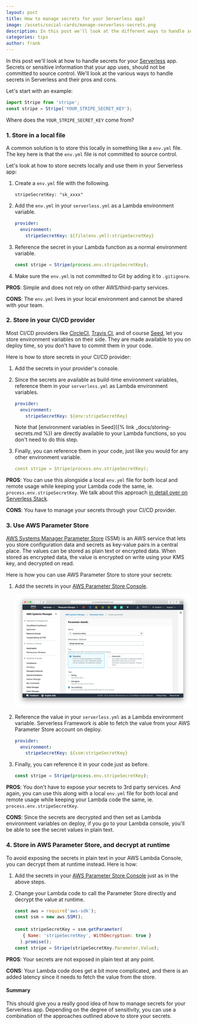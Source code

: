 ```yaml
---
layout: post
title: How to manage secrets for your Serverless app?
image: /assets/social-cards/manage-serverless-secrets.png
description: In this post we'll look at the different ways to handle secrets or sensitive information in your Serverless Framework app on AWS. We'll look at how to store it locally in a file, using a CI/CD provider, AWS SSM, and a combination of a couple of approaches.
categories: tips
author: frank
---
```


In this post we'll look at how to handle secrets for your [Serverless](https://serverless.com) app. Secrets or sensitive information that your app uses, should not be committed to source control. We'll look at the various ways to handle secrets in Serverless and their pros and cons.

Let's start with an example:

``` js
import Stripe from 'stripe';
const stripe = Stripe('YOUR_STRIPE_SECRET_KEY');
```

Where does the `YOUR_STRIPE_SECRET_KEY` come from?

### 1. Store in a local file

A common solution is to store this locally in something like a `env.yml` file. The key here is that the `env.yml` file is not committed to source control.

Let's look at how to store secrets locally and use them in your Serverless app:

1. Create a `env.yml` file with the following.

   ```
   stripeSecretKey: "sk_xxxx"
   ```

2. Add the `env.yml` in your `serverless.yml` as a Lambda environment variable.

   ``` yml
   provider:
     environment:
       stripeSecretKey: ${file(env.yml):stripeSecretKey}
   ```

3. Reference the secret in your Lambda function as a normal environment variable.

   ``` js
   const stripe = Stripe(process.env.stripeSecretKey);
   ```

4. Make sure the `env.yml` is not committed to Git by adding it to `.gitignore`.

**PROS**: Simple and does not rely on other AWS/third-party services.

**CONS**: The `env.yml` lives in your local environment and cannot be shared with your team.


### 2. Store in your CI/CD provider

Most CI/CD providers like [CircleCI](https://circleci.com), [Travis CI](https://travis-ci.org), and of course [Seed](/), let you store environment variables on their side. They are made available to you on deploy time, so you don't have to commit them in your code.

Here is how to store secrets in your CI/CD provider:

1. Add the secrets in your provider's console.

2. Since the secrets are available as build-time environment variables, reference them in your `serverless.yml` as Lambda environment variables.

   ``` yml
   provider:
     environment:
       stripeSecretKey: ${env:stripeSecretKey}
   ```

   Note that [environment variables in Seed]({% link _docs/storing-secrets.md %}) are directly available to your Lambda functions, so you don't need to do this step.

3. Finally, you can reference them in your code, just like you would for any other environment variable.

   ``` yml
   const stripe = Stripe(process.env.stripeSecretKey);
   ```

**PROS**: You can use this alongside a local `env.yml` file for both local and remote usage while keeping your Lambda code the same, ie. `process.env.stripeSecretKey`. We talk about this approach [in detail over on Serverless Stack](https://serverless-stack.com/chapters/load-secrets-from-env-yml.html).

**CONS**: You have to manage your secrets through your CI/CD provider.


### 3. Use AWS Parameter Store

[AWS Systems Manager Parameter Store](https://docs.aws.amazon.com/systems-manager/latest/userguide/systems-manager-parameter-store.html) (SSM) is an AWS service that lets you store configuration data and secrets as key-value pairs in a central place. The values can be stored as plain text or encrypted data. When stored as encrypted data, the value is encrypted on write using your KMS key, and decrypted on read.

Here is how you can use AWS Parameter Store to store your secrets:

1. Add the secrets in your [AWS Parameter Store Console](https://console.aws.amazon.com/systems-manager/parameters?region=us-east-1).

   ![Store secrets in AWS Parameter Store](/assets/blog/how-to-manage-secrets-for-your-serverless-app/store-secrets-in-aws-parameter-store.png)

2. Reference the value in your `serverless.yml` as a Lambda environment variable. Serverless Framework is able to fetch the value from your AWS Parameter Store account on deploy.

   ``` yml
   provider:
     environment:
       stripeSecretKey: ${ssm:stripeSecretKey}
   ```

3. Finally, you can reference it in your code just as before.

   ``` js
   const stripe = Stripe(process.env.stripeSecretKey);
   ```

**PROS**: You don't have to expose your secrets to 3rd party services. And again, you can use this along with a local `env.yml` file for both local and remote usage while keeping your Lambda code the same, ie. `process.env.stripeSecretKey`.

**CONS**: Since the secrets are decrypted and then set as Lambda environment variables on deploy, if you go to your Lambda console, you'll be able to see the secret values in plain text.
  

### 4. Store in AWS Parameter Store, and decrypt at runtime

To avoid exposing the secrets in plain text in your AWS Lambda Console, you can decrypt them at runtime instead. Here is how:

1. Add the secrets in your [AWS Parameter Store Console](https://console.aws.amazon.com/systems-manager/parameters?region=us-east-1) just as in the above steps.

2. Change your Lambda code to call the Parameter Store directly and decrypt the value at runtime.

   ``` js
   const aws = require('aws-sdk');
   const ssm = new aws.SSM();

   const stripeSecretKey = ssm.getParameter(
      { Name: 'stripeSecretKey', WithDecryption: true }
     ).promise();
   const stripe = Stripe(stripeSecretKey.Parameter.Value);
   ```

**PROS**: Your secrets are not exposed in plain text at any point.

**CONS**: Your Lambda code does get a bit more complicated, and there is an added latency since it needs to fetch the value from the store.

#### Summary

This should give you a really good idea of how to manage secrets for your Serverless app. Depending on the degree of sensitivity, you can use a combination of the approaches outlined above to store your secrets.
  
